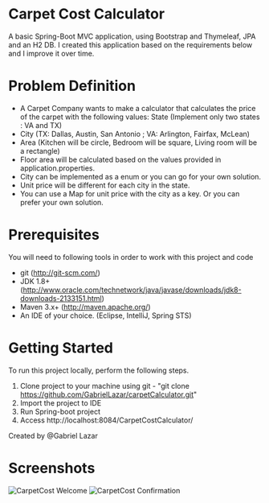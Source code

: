 # Carpet Cost Calculator

A basic Spring-Boot MVC application, using Bootstrap and Thymeleaf, JPA and an H2 DB.
I created this application based on the requirements below 
and I improve it over time.   

# Problem Definition
* A Carpet Company wants to make a calculator that calculates the price of the carpet with the following values:
State (Implement only two states : VA and TX)
* City (TX: Dallas, Austin, San Antonio ; VA: Arlington, Fairfax, McLean)
* Area (Kitchen will be circle, Bedroom will be square, Living room will be a rectangle)
* Floor area will be calculated based on the values provided in application.properties.
* City can be implemented as a enum or you can go for your own solution.
* Unit price will be different for each city in the state. 
* You can use a Map for unit price with the city as a key. Or you can prefer your own solution.

# Prerequisites
You will need to following tools in order to work with this project and code

* git (http://git-scm.com/)
* JDK 1.8+ (http://www.oracle.com/technetwork/java/javase/downloads/jdk8-downloads-2133151.html)
* Maven 3.x+ (http://maven.apache.org/)
* An IDE of your choice. (Eclipse, IntelliJ, Spring STS)

# Getting Started
To run this project locally, perform the following steps.
1. Clone project to your machine using git - "git clone https://github.com/GabrielLazar/carpetCalculator.git" 
2. Import the project to IDE
3. Run Spring-boot project
4. Access http://localhost:8084/CarpetCostCalculator/

Created by @Gabriel Lazar

# Screenshots
![CarpetCost Welcome](https://user-images.githubusercontent.com/72663607/111928098-b1e5b380-8a80-11eb-8fa4-b6a25770a142.PNG)
![CarpetCost Confirmation](https://user-images.githubusercontent.com/72663607/111928194-f3765e80-8a80-11eb-9a64-aca0e5f34075.PNG)

